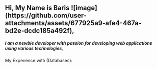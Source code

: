 <!DOCTYPE html>
<html lang="en">
<head>
    <meta charset="UTF-8">
    <meta name="viewport" content="width=device-width, initial-scale=1.0">
    <script src="https://cdn.jsdelivr.net/npm/bootstrap@5.3.3/dist/js/bootstrap.bundle.min.js" integrity="sha384-YvpcrYf0tY3lHB60NNkmXc5s9fDVZLESaAA55NDzOxhy9GkcIdslK1eN7N6jIeHz" crossorigin="anonymous"></script>
</head>
<body>
  <div>
    <h2>
      Hi, My Name is Baris ![image](https://github.com/user-attachments/assets/677925a9-afe4-467a-bd2e-dcdc185a492f), 
    </h2>
    <h5>
      <i class="fa-regular fa-circle-nodes fa-rotate-180 fa-2xs" style="color: #FFD43B;"></i> I am a newbie developer with passion for developing web applications using various technologies, 
    </h5>
  </div>
  <div>
    <i class="fa-regular fa-circle-nodes fa-rotate-180 fa-2xs" style="color: #FFD43B;"></i> My Experience with <i class="fa-solid fa-database fa-2xs" style="color: #74C0FC;"></i> (Databases):
       <i class="fa-light fa-pen fa-2xs" style="color: #ff0000;"></i> 
  </div>
</body>
</html>
  
    
        


  



<!---
EmreBarisErdem/EmreBarisErdem is a ✨ special ✨ repository because its `README.md` (this file) appears on your GitHub profile.
You can click the Preview link to take a look at your changes.
--->
